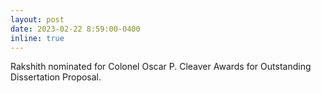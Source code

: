 ```yaml
---
layout: post
date: 2023-02-22 8:59:00-0400
inline: true
---
```


Rakshith nominated for Colonel Oscar P. Cleaver Awards for Outstanding Dissertation Proposal.  
